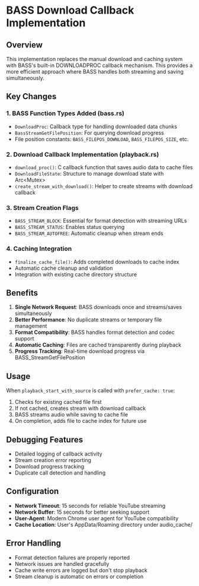 # BASS Download Callback Implementation

## Overview
This implementation replaces the manual download and caching system with BASS's built-in DOWNLOADPROC callback mechanism. This provides a more efficient approach where BASS handles both streaming and saving simultaneously.

## Key Changes

### 1. BASS Function Types Added (bass.rs)
- `DownloadProc`: Callback type for handling downloaded data chunks
- `BassStreamGetFilePosition`: For querying download progress
- File position constants: `BASS_FILEPOS_DOWNLOAD`, `BASS_FILEPOS_SIZE`, etc.

### 2. Download Callback Implementation (playback.rs)
- `download_proc()`: C callback function that saves audio data to cache files
- `DownloadFileState`: Structure to manage download state with Arc<Mutex<File>>
- `create_stream_with_download()`: Helper to create streams with download callback

### 3. Stream Creation Flags
- `BASS_STREAM_BLOCK`: Essential for format detection with streaming URLs
- `BASS_STREAM_STATUS`: Enables status querying
- `BASS_STREAM_AUTOFREE`: Automatic cleanup when stream ends

### 4. Caching Integration
- `finalize_cache_file()`: Adds completed downloads to cache index
- Automatic cache cleanup and validation
- Integration with existing cache directory structure

## Benefits

1. **Single Network Request**: BASS downloads once and streams/saves simultaneously
2. **Better Performance**: No duplicate streams or temporary file management
3. **Format Compatibility**: BASS handles format detection and codec support
4. **Automatic Caching**: Files are cached transparently during playback
5. **Progress Tracking**: Real-time download progress via BASS_StreamGetFilePosition

## Usage

When `playback_start_with_source` is called with `prefer_cache: true`:
1. Checks for existing cached file first
2. If not cached, creates stream with download callback
3. BASS streams audio while saving to cache file
4. On completion, adds file to cache index for future use

## Debugging Features

- Detailed logging of callback activity
- Stream creation error reporting
- Download progress tracking
- Duplicate call detection and handling

## Configuration

- **Network Timeout**: 15 seconds for reliable YouTube streaming
- **Network Buffer**: 15 seconds for better seeking support
- **User-Agent**: Modern Chrome user agent for YouTube compatibility
- **Cache Location**: User's AppData/Roaming directory under audio_cache/

## Error Handling

- Format detection failures are properly reported
- Network issues are handled gracefully
- Cache write errors are logged but don't stop playback
- Stream cleanup is automatic on errors or completion